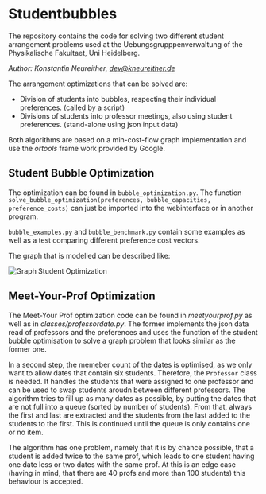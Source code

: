 # Studentbubbles 

The repository contains the code for solving two different student arrangement problems used at the 
Uebungsgrupppenverwaltung of the Physikalische Fakultaet, Uni Heidelberg.

*Author: Konstantin Neureither, dev@kneureither.de*

The arrangement optimizations that can be solved are:

* Division of students into bubbles, respecting their individual preferences. (called by a script)
* Divisions of students into professor meetings, also using student preferences. (stand-alone using json input data)

Both algorithms are based on a min-cost-flow graph implementation and use the *ortools* frame work provided by Google.


## Student Bubble Optimization

The optimization can be found in ```bubble_optimization.py```.
The function ```solve_bubble_optimization(preferences, bubble_capacities, preference_costs)``` can just be imported into 
the webinterface or in another program.

```bubble_examples.py``` and ```bubble_benchmark.py``` contain some examples as well as a test comparing different preference cost vectors.

The graph that is modelled can be described like:

![Graph Student Optimization](img/graph_studentoptimization.png)


## Meet-Your-Prof Optimization

The Meet-Your Prof optimization code can be found in *meetyourprof.py* as well as in *classes/professordate.py*. The former
implements the json data read of professors and the preferences and uses the function of the student bubble optimisation 
to solve a graph problem that looks similar as the former one. 

In a second step, the memeber count of the dates is optimised, as we only want to allow dates that contain six students. 
Therefore, the ```Professor``` class is needed. It handles the students that were assigned to one professor and can be used
to swap students aroudn between different professors. The algorithm tries to fill up as many dates as possible, by putting
the dates that are not full into a queue (sorted by number of students). From that, always the first and last are extracted and the students from the last 
added to the students to the first. This is continued until the queue is only contains one or no item. 

The algorithm has one problem, namely that it is by chance possible, that a student is added twice to the same prof, which
leads to one student having one date less or two dates with the same prof. At this is an edge case (having in mind, that
there are 40 profs and more than 100 students) this behaviour is accepted.

